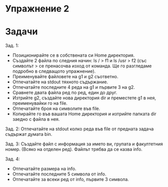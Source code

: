 Упражнение 2
===

Задачи
===
Зад. 1: 
* Позиционирайте се в собствената си Home директория.
* Създайте 2 файла по следния начин: ls / > f1 и ls /usr > f2 (със символът > се пренасочва изход от команда. Ще го разгледаме подробно в следващото упражнение). 
* Преименувайте файловете на g1 и g2 съответно. 
* Отпечатайте на stdout тяхното съдържание. 
* Отпечатайте последните 4 реда на g1 и първите 3 на g2. 
* Сравнете двата файла ред по ред, един до друг. 
* Изтрийте g2, създайте нова директория dir и преместете g1 в нея, преименувайки го на file. 
* Отпечатайте броя на символите във file. 
* Копирайте го във вашата Home директория и изтрийте папката dir заедно с файла в нея.

Зад. 2: Отпечатайте на stdout колко реда във file от предната задача съдържат думата bin. 

Зад. 3: Създайте файл с информация за името ви, групата и факултетния номер. (Всяко на отделен ред). Файлът трябва да се казва info.

Зад. 4: 
* Oтпечатайте размера на info. 
* Отпечатайте последните 5 символа от info. 
* Отпечатайте за всеки ред от info, първите 3 символа. 
